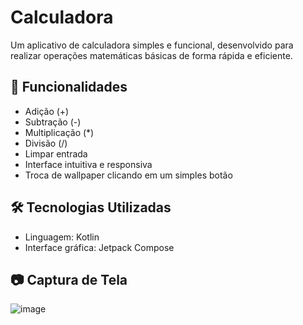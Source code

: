 # Calculadora

Um aplicativo de calculadora simples e funcional, desenvolvido para realizar operações matemáticas básicas de forma rápida e eficiente.

## 📌 Funcionalidades

- Adição (+)
- Subtração (-)
- Multiplicação (*)
- Divisão (/)
- Limpar entrada
- Interface intuitiva e responsiva
- Troca de wallpaper clicando em um simples botão

## 🛠️ Tecnologias Utilizadas

- Linguagem: Kotlin
- Interface gráfica: Jetpack Compose


## 📷 Captura de Tela

![image](https://github.com/user-attachments/assets/03c13fce-c6d0-4fa7-a484-a83c2ed89780)

